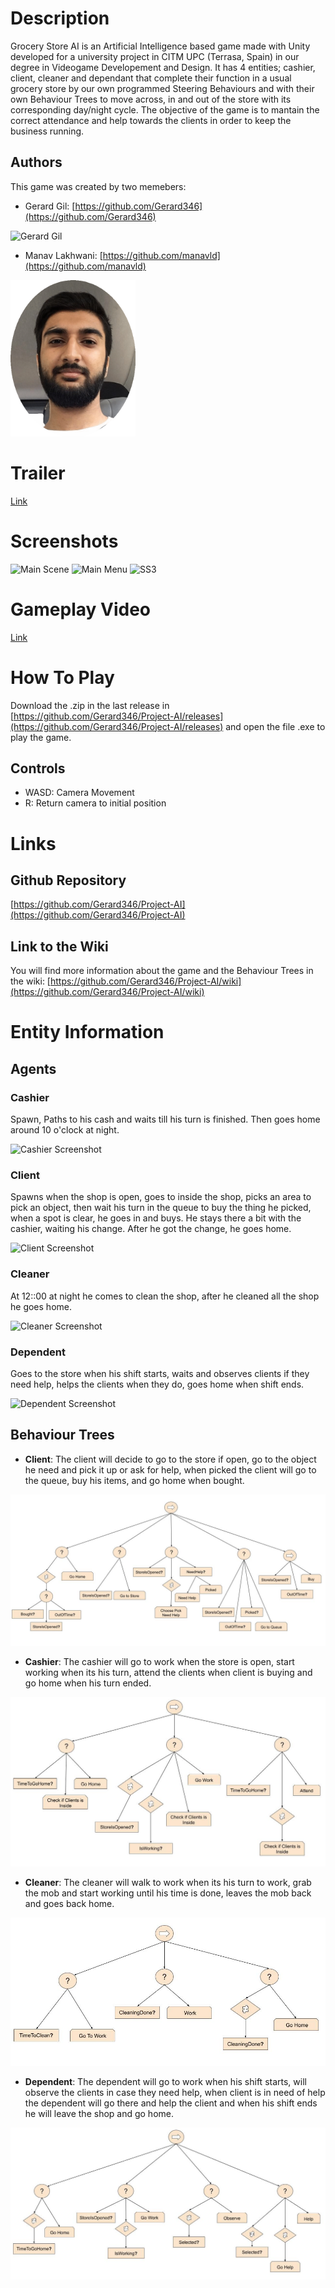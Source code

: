 # Description

Grocery Store AI is an Artificial Intelligence based game made with Unity developed for a university project in CITM UPC (Terrasa, Spain) in our degree in Videogame Developement and Design.
It has 4 entities; cashier, client, cleaner and dependant that complete their function in a usual grocery store by our own programmed Steering Behaviours and with their own Behaviour Trees to move across, in and out of the store with its corresponding day/night cycle.
The objective of the game is to mantain the correct attendance and help towards the clients in order to keep the business running.

## Authors 

This game was created by two memebers:

* Gerard Gil: [https://github.com/Gerard346](https://github.com/Gerard346)

<img src="" alt="Gerard Gil">

* Manav Lakhwani: [https://github.com/manavld](https://github.com/manavld)

<img src="ManavLakhwani.gif" alt="Manav Lakhwani" width="200" height="250">

# Trailer

[Link](url)

# Screenshots

<img src="" alt="Main Scene">
<img src="" alt="Main Menu">
<img src="" alt="SS3">

# Gameplay Video

[Link](url)

# How To Play

Download the .zip in the last release in [https://github.com/Gerard346/Project-AI/releases](https://github.com/Gerard346/Project-AI/releases) and open the file .exe to play the game.

## Controls

* WASD: Camera Movement
* R: Return camera to initial position

# Links

## Github Repository

[https://github.com/Gerard346/Project-AI](https://github.com/Gerard346/Project-AI)

## Link to the Wiki

You will find more information about the game and the Behaviour Trees in the wiki: [https://github.com/Gerard346/Project-AI/wiki](https://github.com/Gerard346/Project-AI/wiki)


# Entity Information

## Agents

### Cashier

Spawn, Paths to his cash and waits till his turn is finished. Then goes home around 10 o'clock at night.

<img src="" alt="Cashier Screenshot">

### Client

Spawns when the shop is open, goes to inside the shop, picks an area to pick an object, then wait his turn in the queue to buy the thing he picked, when a spot is clear, he goes in and buys. He stays there a bit with the cashier, waiting his change. After he got the change, he goes home.

<img src="" alt="Client Screenshot">

### Cleaner

At 12::00 at night he comes to clean the shop, after he cleaned all the shop he goes home.

<img src="" alt="Cleaner Screenshot">

### Dependent

Goes to the store when his shift starts, waits and observes clients if they need help, helps the clients when they do, goes home when shift ends.

<img src="" alt="Dependent Screenshot">

## Behaviour Trees

* **Client**: The client will decide to go to the store if open, go to the object he need and pick it up or ask for help, when picked the client will go to the queue, buy his items, and go home when bought.

<img src="ClientBT.jpg" alt="Client BT">

* **Cashier**: The cashier will go to work when the store is open, start working when its his turn, attend the clients when client is buying and go home when his turn ended.

<img src="CashierBT.jpg" alt="Cashier BT">

* **Cleaner**: The cleaner will walk to work when its his turn to work, grab the mob and start working until his time is done, leaves the mob back and goes back home.

<img src="CleanerBT.jpg" alt="Cleaner BT">

* **Dependent**: The dependent will go to work when his shift starts, will observe the clients in case they need help, when client is in need of help the dependent will go there and help the client and when his shift ends he will leave the shop and go home.

<img src="DependentBT.jpg" alt="Dependent BT">

